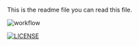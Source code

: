 This is the readme file
you can read this file.

![workflow](https://github.com/nonogram999/devops/actions/workflows/main.yml/badge.svg)

[![LICENSE](https://img.shields.io/github/license/nonogram999/devops.svg?style=flat-square)](https://github.com/nonogram999/devops/blob/master/LICENSE)


